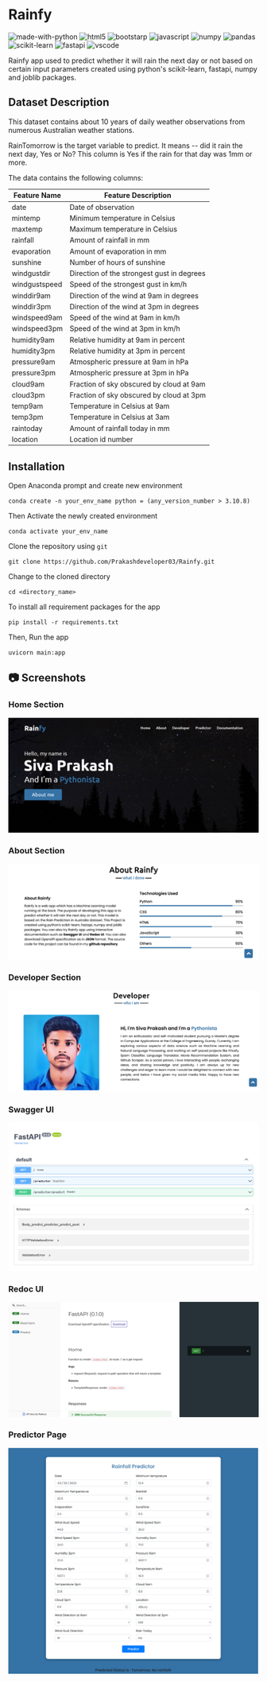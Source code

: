 # Rainfy

![made-with-python](https://img.shields.io/badge/Made%20with-Python-0078D4.svg)
![html5](https://img.shields.io/badge/HTML5-E34F26?logo=html5&logoColor=white)
![bootstarp](https://img.shields.io/badge/Bootstrap-563D7C?logo=bootstrap&logoColor=white)
![javascript](https://img.shields.io/badge/JavaScript-323330?logo=javascript&logoColor=F7DF1E)
![numpy](https://img.shields.io/badge/Numpy-777BB4?logo=numpy&logoColor=white)
![pandas](https://img.shields.io/badge/Pandas-2C2D72?logo=pandas&logoColor=white)
![scikit-learn](https://img.shields.io/badge/ScikitLearn-0078D4?logo=scikit-learn&logoColor=white)
![fastapi](https://img.shields.io/badge/FastAPI-109989?logo=FASTAPI&logoColor=white)
![vscode](https://img.shields.io/badge/Visual_Studio_Code-0078D4?logo=visual%20studio%20code&logoColor=white)

Rainfy app used to predict whether it will rain the next day or not based on certain input parameters created using python's scikit-learn, fastapi, numpy and joblib packages.

## Dataset Description

This dataset contains about 10 years of daily weather observations from numerous Australian weather stations.

RainTomorrow is the target variable to predict. It means -- did it rain the next day, Yes or No?
This column is Yes if the rain for that day was 1mm or more.

The data contains the following columns:

| Feature Name  | Feature Description                        |
| ------------- | ------------------------------------------ |
| date          | Date of observation                        |
| mintemp       | Minimum temperature in Celsius             |
| maxtemp       | Maximum temperature in Celsius             |
| rainfall      | Amount of rainfall in mm                   |
| evaporation   | Amount of evaporation in mm                |
| sunshine      | Number of hours of sunshine                |
| windgustdir   | Direction of the strongest gust in degrees |
| windgustspeed | Speed of the strongest gust in km/h        |
| winddir9am    | Direction of the wind at 9am in degrees    |
| winddir3pm    | Direction of the wind at 3pm in degrees    |
| windspeed9am  | Speed of the wind at 9am in km/h           |
| windspeed3pm  | Speed of the wind at 3pm in km/h           |
| humidity9am   | Relative humidity at 9am in percent        |
| humidity3pm   | Relative humidity at 3pm in percent        |
| pressure9am   | Atmospheric pressure at 9am in hPa         |
| pressure3pm   | Atmospheric pressure at 3pm in hPa         |
| cloud9am      | Fraction of sky obscured by cloud at 9am   |
| cloud3pm      | Fraction of sky obscured by cloud at 3pm   |
| temp9am       | Temperature in Celsius at 9am              |
| temp3pm       | Temperature in Celsius at 3am              |
| raintoday     | Amount of rainfall today in mm             |
| location      | Location id number                         |

## Installation

Open Anaconda prompt and create new environment

```
conda create -n your_env_name python = (any_version_number > 3.10.8)
```

Then Activate the newly created environment

```
conda activate your_env_name
```

Clone the repository using `git`

```
git clone https://github.com/Prakashdeveloper03/Rainfy.git
```

Change to the cloned directory

```
cd <directory_name>
```

To install all requirement packages for the app

```
pip install -r requirements.txt
```

Then, Run the app

```
uvicorn main:app
```

## 📷 Screenshots

### Home Section

![home_page](markdown/home.png)

### About Section

![about_page](markdown/about.png)

### Developer Section

![developer_page](markdown/developer.png)

### Swagger UI

![swagger](markdown/docs.png)

### Redoc UI

![redoc](markdown/redoc.png)

### Predictor Page

![predictor_page](markdown/predictor.png)
